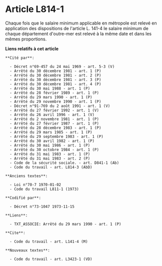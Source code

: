 # Article L814-1

Chaque fois que le salaire minimum applicable en métropole est relevé en application des dispositions de l'article L. 141-4
le salaire minimum de chaque département d'outre-mer est relevé à la même date et dans les mêmes proportions.

**Liens relatifs à cet article**

	**Cité par**:

	  - Décret n°69-457 du 24 mai 1969 - art. 5-3 (V)
	  - Arrêté du 30 décembre 1981 - art. 1 (P)
	  - Arrêté du 30 décembre 1981 - art. 2 (P)
	  - Arrêté du 30 décembre 1981 - art. 3 (P)
	  - Arrêté du 30 décembre 1981 - art. 4 (P)
	  - Arrêté du 30 mai 1988 - art. 1 (P)
	  - Arrêté du 28 février 1989 - art. 1 (P)
	  - Arrêté du 29 mars 1990 - art. 1 (P)
	  - Arrêté du 29 novembre 1990 - art. 1 (P)
	  - Décret n°91-769 du 2 août 1991 - art. 1 (V)
	  - Arrêté du 27 février 1992 - art. 1 (V)
	  - Arrêté du 26 avril 1996 - art. 1 (V)
	  - Arrêté du 2 novembre 1981 - art. 1 (P)
	  - Arrêté du 27 février 1987 - art. 1 (P)
	  - Arrêté du 28 décembre 1983 - art. 1 (P)
	  - Arrêté du 29 mars 1985 - art. 1 (P)
	  - Arrêté du 29 septembre 1983 - art. 1 (P)
	  - Arrêté du 30 avril 1982 - art. 1 (P)
	  - Arrêté du 30 mai 1986 - art. 1 (P)
	  - Arrêté du 30 octobre 1984 - art. 1 (P)
	  - Arrêté du 31 mai 1983 - art. 1 (P)
	  - Arrêté du 31 mai 1983 - art. 2 (P)
	  - Code de la sécurité sociale. - art. D841-1 (Ab)
	  - Code du travail - art. L814-3 (AbD)

	**Anciens textes**:

	  - Loi n°70-7 1970-01-02
	  - Code du travail L811-1 (1973)

	**Codifié par**:

	  - Décret n°73-1047 1973-11-15

	**Liens**:

	  - TXT_ASSOCIE: Arrêté du 29 mars 1990 - art. 1 (P)

	**Cite**:

	  - Code du travail - art. L141-4 (M)

	**Nouveaux textes**:

	  - Code du travail - art. L3423-1 (VD)
